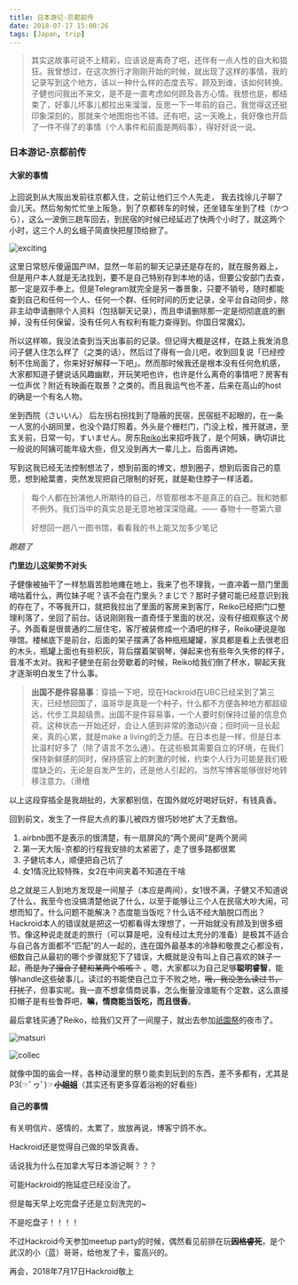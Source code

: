 ```yaml
---
title: 日本游记-京都前传
date: 2018-07-17 15:00:26
tags: [Japan, trip]
---
```

> 其实这故事可说不上精彩，应该说是离奇了吧，还伴有一点人性的自大和猖狂。我曾想过，在这次旅行才刚刚开始的时候，就出现了这样的事情，我的记录写到这个地方，该以一种什么样的态度去写，顾及到谁，该如何转换。子健也问我出不来文，是不是一直考虑如何顾及各方心情。我想也是，都结束了，好事儿坏事儿都拉出来溜溜，反思一下一年前的自己，我觉得这还挺印象深刻的，那就来个地图炮也不错。还有吧，这一天晚上，我好像也开启了一件不得了的事情（个人事件和前面是两码事），得好好说一说。

### 日本游记-京都前传

#### 大家的事情

上回说到从大阪出发前往京都入住，之前让他们三个人先走， 我去找徐儿子聊了会儿天。然后匆匆忙忙坐上阪急，到了京都转车的时候，还坐错车坐到了桂（かつら），这么一波倒三趟车回去，到民宿的时候已经延迟了快两个小时了，就这两个小时，这三个人的幺蛾子简直快把屋顶给掀了。

![exciting](https://i.loli.net/2018/07/10/5b4423f256d6f.jpg)

这里日常怒斥傻逼国产IM，显然一年前的聊天记录还是存在的，就在服务器上，但是用户本人就是无法找到，要不是自己特别存到本地的话，但要公安部门去查，那一定是双手奉上。但是Telegram就完全是另一番景象，只要不销号，随时都能查到自己和任何一个人、任何一个群、任何时间的历史记录，全平台自动同步，除非主动申请删除个人资料（包括聊天记录），而且申请删除那一定是彻彻底底的删掉，没有任何保留，没有任何人有权利有能力查得到。你国日常魔幻。

所以这样嘛，我没法查到当天出事前的记录。但记得大概是这样，在路上我发消息问子健入住怎么样了（之类的话），然后过了得有一会儿吧，收到回复说「已经控制不住局面了，你来好好解释一下吧」。然而那时候我还是根本没有任何危机感，大家都知道子健说话风趣幽默，开玩笑吧也许，也许是什么离奇的事情吧？房客有一位声优？附近有映画在取景？之类的。而且我运气也不差，后来在高山的host的确是一个有名人物。

坐到西院（さいいん）  后左拐右拐找到了隐蔽的民宿，民宿挺不起眼的，在一条一人宽的小胡同里，也没个路灯照着。外头是个栅栏门，门没上栓，推开就进，至玄关前，日常一句，すいません。房东[Reiko](https://www.airbnb.com/users/show/13553453)出来招呼我了，是个阿姨，确切讲比一般说的阿姨可能年级大些，但又没到再大一辈儿上。后面再讲她。

写到这我已经无法控制想法了，想到前面的博文，想到圈子，想到后面自己的意愿，想到絵葉書，突然发现把自己限制的好死，就是勒住脖子一样活着。

> 每个人都在扮演他人所期待的自己，尽管那根本不是真正的自己。我和她都不例外。我们当中的真实总是无意地被深深隐藏。—— 春物十一卷第六章
>
> 好想回一趟八一图书馆，看看我的书上能又加多少笔记

*跑题了*

**门里边儿这架势不对头**

子健像被抽干了一样愁眉苦脸地瘫在地上，我来了也不理我，一直冲着一扇门里面嘀咕着什么，两位妹子呢？该不会在门里头？まじで？那时子健可能已经意识到我的存在了，不等我开口，就把我拉出了里面的客房来到客厅，Reiko已经把门口整理利落了，坐回了前台。话说刚刚我一直奇怪于里面的状况，没有仔细观察这个房子。外面看是很普通的二层住宅，客厅被装修成一个酒吧的样子，Reiko硬说是咖啡馆。楼梯底下是前台，后面的架子摆满了各种瓶瓶罐罐，家具都是看上去很老旧的木头，瓶罐上面也有些积灰，背后摆着架钢琴，弹起来也有些年久失修的样子，音准不太对。我和子健坐在前台旁歇着的时候，Reiko给我们倒了杯水，聊起天我才逐渐明白发生了什么事。

> **出国不是件容易事**：穿插一下吧，现在Hackroid在UBC已经呆到了第三天，已经想回国了，温哥华是真是一个~~村子~~，什么都不方便各种地方都超级远，代步工具超级贵。出国不是件容易事，一个人要时刻保持过量的信息负荷。这种状态一开始还好，会让人感到非常的激动兴奋；但时间一旦长起来，真的心累，就是make a living的乏力感。在日本也是一样，但是日本比温村好多了（除了语言不怎么通）。在这些极其需要自立的环境，在我们保持新鲜感的同时，保持感官上的刺激的时候，约束个人行为可能是我们极度缺乏的，无论是自发产生的，还是他人引起的。当然写博客能够很好地转移注意力。（滑稽

以上这段穿插全是我胡扯的，大家都别信，在国外就吃好喝好玩好，有钱真香。

回到前文，发生了一件屁大点的事儿被四方很巧妙地扩大了无数倍。

1. airbnb图不是表示的很清楚，有一扇屏风的“两个房间”是两个房间
2. 第一天大阪-京都的行程我安排的太紧密了，走了很多路都很累
3. 子健坑本人，顺便把自己坑了
4. 女1情况比较特殊，女2在中间夹着不知道在干啥

总之就是三人到地方发现是一间屋子（本应是两间），女1很不满，子健又不知道说了什么，我至今也没搞清楚他说了什么，以至于能够让三个人在民宿大吵大闹，可想而知了。什么问题不能解决？态度能当饭吃？什么话不经大脑脱口而出？Hackroid本人的错误就是把这一切都看得太理想了，一开始就没有顾及到很多细节。像这种说走就走的旅行（可以算是吧，没有经过太充分的准备）是极其不适合与自己各方面都不“匹配”的人一起的，连在国外最基本的冷静和敬畏之心都没有，细数自己从最初的哪个步骤就犯下了错误，大概就是没有叫上自己喜欢的妹子一起，~~而是为了撮合子健和某两个咳咳？~~ 。嗯，大家都以为自己足够**聪明睿智**，能够handle这些破事儿，读过的书能使自己立于不败之地，~~哦，我没怎么读过书，打扰了~~，但事实呢。我一直不想拿情商说事，怎么衡量没谁能有个定数，这么直接扣帽子是有些鲁莽吧，**嘛，情商能当饭吃，而且很香**。

最后拿钱买通了Reiko，给我们又开了一间屋子，就出去参加[祇園祭](https://zh.wikipedia.org/wiki/%E7%A5%87%E5%9C%92%E7%A5%AD)的夜市了。

![matsuri](https://i.loli.net/2018/07/17/5b4d8f0c2fc93.jpg)

![collec](https://i.loli.net/2018/07/17/5b4d8fc8e3a9e.jpg)

就像中国的庙会一样，各种动漫里的祭り能卖到玩到的东西，差不多都有，尤其是P3(☞ﾟヮﾟ)☞**~~小姐姐~~**（其实还有更多穿着浴袍的好看些）

#### 自己的事情

有关明信片、感情的，太累了，放放再说，博客宁鸽不水。

Hackroid还是觉得自己做的早饭真香。

话说我为什么在加拿大写日本游记啊？？？

可能Hackroid的拖延症已经没治了。

但是每天早上吃完盘子还是立刻洗完的~

不是吃盘子！！！！

不过Hackroid今天参加meetup party的时候，偶然看见前排在玩~~**因格睿死**~~，是个武汉的小（蓝）哥哥，给他发了卡，蛮高兴的。



再会，2018年7月17日Hackroid敬上
